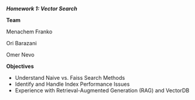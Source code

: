 ***Homework 1: Vector Search***

**Team**

Menachem Franko

Ori Barazani

Omer Nevo

**Objectives**
- Understand Naive vs. Faiss Search Methods
- Identify and Handle Index Performance Issues
- Experience with Retrieval-Augmented Generation (RAG) and VectorDB
